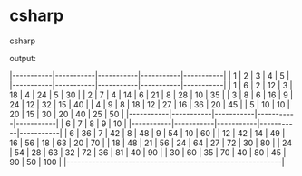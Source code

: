 # csharp
csharp

output:


|-----------|-----------|-----------|-----------|-----------|
|     1     |      2    |      3    |      4    |      5    |
|-----------|-----------|-----------|-----------|-----------|
|   1 |   6 |   2 |  12 |   3 |  18 |   4 |  24 |   5 |  30 |
|   2 |   7 |   4 |  14 |   6 |  21 |   8 |  28 |  10 |  35 |
|   3 |   8 |   6 |  16 |   9 |  24 |  12 |  32 |  15 |  40 |
|   4 |   9 |   8 |  18 |  12 |  27 |  16 |  36 |  20 |  45 |
|   5 |  10 |  10 |  20 |  15 |  30 |  20 |  40 |  25 |  50 |
|-----------|-----------|-----------|-----------|-----------|
|     6     |      7    |      8    |      9    |     10    |
|-----------|-----------|-----------|-----------|-----------|
|   6 |  36 |   7 |  42 |   8 |  48 |   9 |  54 |  10 |  60 |
|  12 |  42 |  14 |  49 |  16 |  56 |  18 |  63 |  20 |  70 |
|  18 |  48 |  21 |  56 |  24 |  64 |  27 |  72 |  30 |  80 |
|  24 |  54 |  28 |  63 |  32 |  72 |  36 |  81 |  40 |  90 |
|  30 |  60 |  35 |  70 |  40 |  80 |  45 |  90 |  50 | 100 |
|-----------------------------------------------------------|
